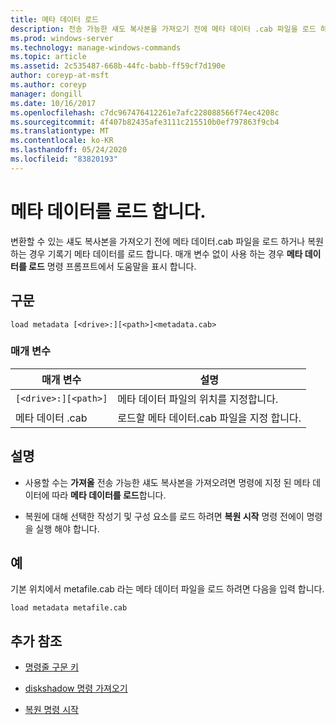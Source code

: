 ```yaml
---
title: 메타 데이터 로드
description: 전송 가능한 섀도 복사본을 가져오기 전에 메타 데이터 .cab 파일을 로드 하거나 복원 시 기록기 메타 데이터를 로드 하는 메타 데이터 로드 명령에 대 한 참조 항목입니다.
ms.prod: windows-server
ms.technology: manage-windows-commands
ms.topic: article
ms.assetid: 2c535487-668b-44fc-babb-ff59cf7d190e
author: coreyp-at-msft
ms.author: coreyp
manager: dongill
ms.date: 10/16/2017
ms.openlocfilehash: c7dc967476412261e7afc228088566f74ec4208c
ms.sourcegitcommit: 4f407b82435afe3111c215510b0ef797863f9cb4
ms.translationtype: MT
ms.contentlocale: ko-KR
ms.lasthandoff: 05/24/2020
ms.locfileid: "83820193"
---
```

# <a name="load-metadata"></a>메타 데이터를 로드 합니다.

변환할 수 있는 섀도 복사본을 가져오기 전에 메타 데이터.cab 파일을 로드 하거나 복원 하는 경우 기록기 메타 데이터를 로드 합니다. 매개 변수 없이 사용 하는 경우 **메타 데이터를 로드** 명령 프롬프트에서 도움말을 표시 합니다.

## <a name="syntax"></a>구문

```
load metadata [<drive>:][<path>]<metadata.cab>
```

### <a name="parameters"></a>매개 변수

| 매개 변수 | 설명 |
| --------- | ----------- |
| `[<drive>:][<path>]` | 메타 데이터 파일의 위치를 지정합니다. |
| 메타 데이터 .cab | 로드할 메타 데이터.cab 파일을 지정 합니다. |

## <a name="remarks"></a>설명

- 사용할 수는 **가져올** 전송 가능한 섀도 복사본을 가져오려면 명령에 지정 된 메타 데이터에 따라 **메타 데이터를 로드**합니다.

- 복원에 대해 선택한 작성기 및 구성 요소를 로드 하려면 **복원 시작** 명령 전에이 명령을 실행 해야 합니다.

## <a name="examples"></a>예

기본 위치에서 metafile.cab 라는 메타 데이터 파일을 로드 하려면 다음을 입력 합니다.

```
load metadata metafile.cab
```

## <a name="additional-references"></a>추가 참조

- [명령줄 구문 키](command-line-syntax-key.md)

- [diskshadow 명령 가져오기](import.md)

- [복원 명령 시작](begin-restore.md)
